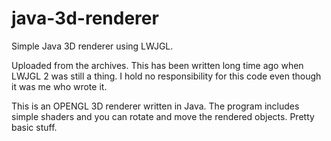 # java-3d-renderer
Simple Java 3D renderer using LWJGL.

Uploaded from the archives. This has been written long time ago when LWJGL 2 was still a thing. 
I hold no responsibility for this code even though it was me who wrote it.

This is an OPENGL 3D renderer written in Java. The program includes simple shaders and you can rotate and 
move the rendered objects. Pretty basic stuff. 
